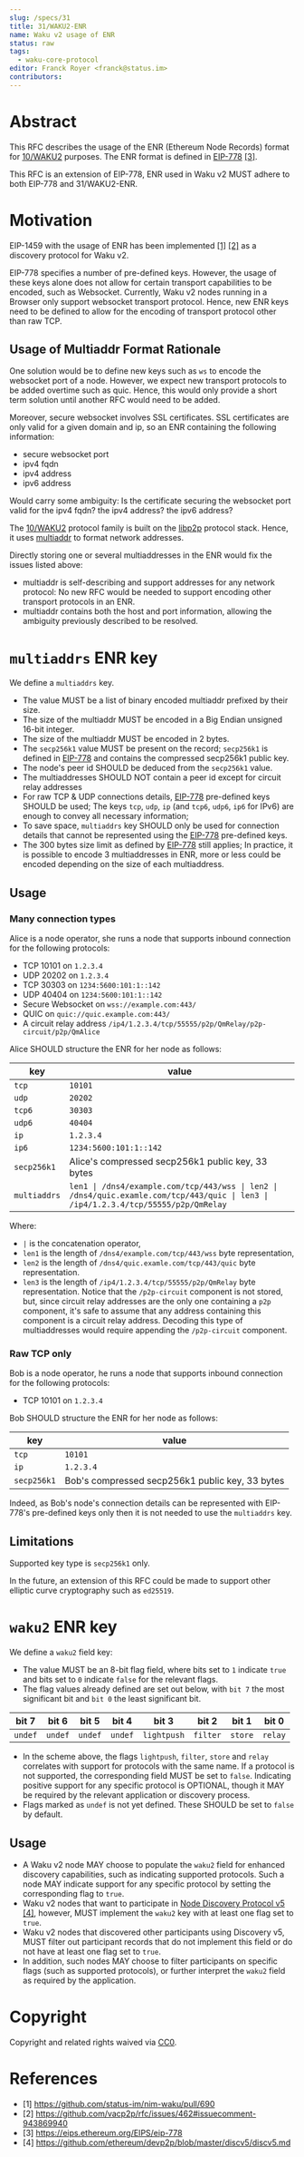 ```yaml
---
slug: /specs/31
title: 31/WAKU2-ENR
name: Waku v2 usage of ENR
status: raw
tags:
  - waku-core-protocol
editor: Franck Royer <franck@status.im>
contributors:
---
```


# Abstract

This RFC describes the usage of the ENR (Ethereum Node Records) format for [10/WAKU2](/specs/10) purposes.
The ENR format is defined in [EIP-778](https://eips.ethereum.org/EIPS/eip-778) [[3]](#references).

This RFC is an extension of EIP-778, ENR used in Waku v2 MUST adhere to both EIP-778 and 31/WAKU2-ENR.

# Motivation

EIP-1459 with the usage of ENR has been implemented [[1]](#references) [[2]](#references) as a discovery protocol for Waku v2.

EIP-778 specifies a number of pre-defined keys.
However, the usage of these keys alone does not allow for certain transport capabilities to be encoded,
such as Websocket.
Currently, Waku v2 nodes running in a Browser only support websocket transport protocol.
Hence, new ENR keys need to be defined to allow for the encoding of transport protocol other than raw TCP.

## Usage of Multiaddr Format Rationale

One solution would be to define new keys such as `ws` to encode the websocket port of a node.
However, we expect new transport protocols to be added overtime such as quic.
Hence, this would only provide a short term solution until another RFC would need to be added.

Moreover, secure websocket involves SSL certificates.
SSL certificates are only valid for a given domain and ip, so an ENR containing the following information:
- secure websocket port
- ipv4 fqdn
- ipv4 address
- ipv6 address

Would carry some ambiguity: Is the certificate securing the websocket port valid for the ipv4 fqdn?
the ipv4 address?
the ipv6 address?

The [10/WAKU2](/specs/10) protocol family is built on the [libp2p](https://github.com/libp2p/specs) protocol stack.
Hence, it uses [multiaddr](https://github.com/multiformats/multiaddr) to format network addresses.

Directly storing one or several multiaddresses in the ENR would fix the issues listed above:
- multiaddr is self-describing and support addresses for any network protocol:
  No new RFC would be needed to support encoding other transport protocols in an ENR.
- multiaddr contains both the host and port information, allowing the ambiguity previously described to be resolved.

# `multiaddrs` ENR key

We define a  `multiaddrs` key.

- The value MUST be a list of binary encoded multiaddr prefixed by their size.
- The size of the multiaddr MUST be encoded in a Big Endian unsigned 16-bit integer.
- The size of the multiaddr MUST be encoded in 2 bytes.
- The `secp256k1` value MUST be present on the record;
  `secp256k1` is defined in [EIP-778](https://eips.ethereum.org/EIPS/eip-778) and contains the compressed secp256k1 public key.
- The node's peer id SHOULD be deduced from the `secp256k1` value.
- The multiaddresses SHOULD NOT contain a peer id except for circuit relay addresses
- For raw TCP & UDP connections details, [EIP-778](https://eips.ethereum.org/EIPS/eip-778) pre-defined keys SHOULD be used;
  The keys `tcp`, `udp`, `ip` (and `tcp6`, `udp6`, `ip6` for IPv6) are enough to convey all necessary information;
- To save space, `multiaddrs` key SHOULD only be used for connection details that cannot be represented using the [EIP-778](https://eips.ethereum.org/EIPS/eip-778) pre-defined keys.
- The 300 bytes size limit as defined by [EIP-778](https://eips.ethereum.org/EIPS/eip-778) still applies;
  In practice, it is possible to encode 3 multiaddresses in ENR, more or less could be encoded depending on the size of each multiaddress.

## Usage

### Many connection types

Alice is a node operator, she runs a node that supports inbound connection for the following protocols:
- TCP 10101 on `1.2.3.4`
- UDP 20202 on `1.2.3.4`
- TCP 30303 on `1234:5600:101:1::142`
- UDP 40404 on `1234:5600:101:1::142`
- Secure Websocket on `wss://example.com:443/`
- QUIC on `quic://quic.example.com:443/`
- A circuit relay address `/ip4/1.2.3.4/tcp/55555/p2p/QmRelay/p2p-circuit/p2p/QmAlice`

Alice SHOULD structure the ENR for her node as follows:

| key    | value   |
|---     |---      |
| `tcp`  | `10101` |
| `udp`  | `20202` |
| `tcp6` | `30303` |
| `udp6` | `40404` |
| `ip`   | `1.2.3.4` |
| `ip6`  | `1234:5600:101:1::142` |
| `secp256k1` | Alice's compressed secp256k1 public key, 33 bytes |
| `multiaddrs` | <code>len1 &#124; /dns4/example.com/tcp/443/wss &#124; len2 &#124; /dns4/quic.examle.com/tcp/443/quic  &#124; len3 &#124; /ip4/1.2.3.4/tcp/55555/p2p/QmRelay </code> |

Where:
- `|` is the concatenation operator,
- `len1` is the length of `/dns4/example.com/tcp/443/wss` byte representation,
- `len2` is the length of `/dns4/quic.examle.com/tcp/443/quic` byte representation.
- `len3` is the length of `/ip4/1.2.3.4/tcp/55555/p2p/QmRelay` byte representation. Notice that the `/p2p-circuit` component is not stored, but, since circuit relay addresses are the only one containing a `p2p` component, it's safe to assume that any address containing this component is a circuit relay address. Decoding this type of multiaddresses would require appending the `/p2p-circuit` component.

### Raw TCP only

Bob is a node operator, he runs a node that supports inbound connection for the following protocols:
- TCP 10101 on `1.2.3.4`

Bob SHOULD structure the ENR for her node as follows:

| key    | value   |
|---     |---      |
| `tcp`  | `10101` |
| `ip`   | `1.2.3.4` |
| `secp256k1` | Bob's compressed secp256k1 public key, 33 bytes |

Indeed, as Bob's node's connection details can be represented with EIP-778's pre-defined keys only
then it is not needed to use the `multiaddrs` key.

## Limitations

Supported key type is `secp256k1` only.

In the future, an extension of this RFC could be made to support other elliptic curve cryptography such as `ed25519`.

# `waku2` ENR key

We define a `waku2` field key:

- The value MUST be an 8-bit flag field,
where bits set to `1` indicate `true` and bits set to `0` indicate `false` for the relevant flags.
- The flag values already defined are set out below,
with `bit 7` the most significant bit and `bit 0` the least significant bit.

| bit 7 | bit 6 | bit 5 | bit 4 | bit 3 | bit 2 | bit 1 | bit 0 |
| --- | --- | --- | --- | --- | --- | --- | --- |
| `undef` | `undef` | `undef` | `undef` | `lightpush` | `filter` | `store` | `relay` |

- In the scheme above, the flags `lightpush`, `filter`, `store` and `relay` correlates with support for protocols with the same name.
If a protocol is not supported, the corresponding field MUST be set to `false`.
Indicating positive support for any specific protocol is OPTIONAL,
though it MAY be required by the relevant application or discovery process.
- Flags marked as `undef` is not yet defined.
These SHOULD be set to `false` by default.

## Usage

- A Waku v2 node MAY choose to populate the `waku2` field for enhanced discovery capabilities,
such as indicating supported protocols.
Such a node MAY indicate support for any specific protocol by setting the corresponding flag to `true`.
- Waku v2 nodes that want to participate in [Node Discovery Protocol v5](https://github.com/ethereum/devp2p/blob/master/discv5/discv5.md) [[4]](#references), however,
MUST implement the `waku2` key with at least one flag set to `true`.
- Waku v2 nodes that discovered other participants using Discovery v5,
MUST filter out participant records that do not implement this field or do not have at least one flag set to `true`.
- In addition, such nodes MAY choose to filter participants on specific flags (such as supported protocols),
or further interpret the `waku2` field as required by the application.

# Copyright

Copyright and related rights waived via [CC0](https://creativecommons.org/publicdomain/zero/1.0/).

# References

- [1] https://github.com/status-im/nim-waku/pull/690
- [2] https://github.com/vacp2p/rfc/issues/462#issuecomment-943869940 
- [3] https://eips.ethereum.org/EIPS/eip-778
- [4] https://github.com/ethereum/devp2p/blob/master/discv5/discv5.md
